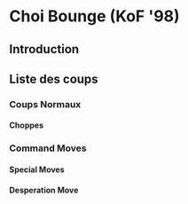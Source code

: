 # Choi Bounge (KoF '98)

## Introduction

## Liste des coups

### Coups Normaux

#### Choppes

### Command Moves

#### Special Moves

#### Desperation Move
